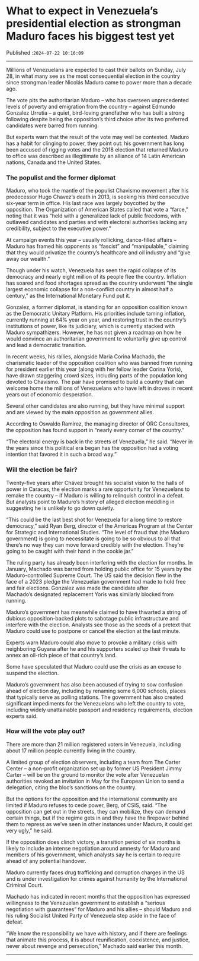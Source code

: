# What to expect in Venezuela’s presidential election as strongman Maduro faces his biggest test yet

Published :`2024-07-22 10:16:09`

---

Millions of Venezuelans are expected to cast their ballots on Sunday, July 28, in what many see as the most consequential election in the country since strongman leader Nicolás Maduro came to power more than a decade ago.

The vote pits the authoritarian Maduro – who has overseen unprecedented levels of poverty and emigration from the country – against Edmundo Gonzalez Urrutia – a quiet, bird-loving grandfather who has built a strong following despite being the opposition’s third choice after its two preferred candidates were barred from running.

But experts warn that the result of the vote may well be contested. Maduro has a habit for clinging to power, they point out: his government has long been accused of rigging votes and the 2018 election that returned Maduro to office was described as illegitimate by an alliance of 14 Latin American nations, Canada and the United States.

### The populist and the former diplomat

Maduro, who took the mantle of the populist Chavismo movement after his predecessor Hugo Chavez’s death in 2013, is seeking his third consecutive six-year term in office. His last race was largely boycotted by the opposition. The Organization of American States called that vote a “farce,” noting that it was “held with a generalized lack of public freedoms, with outlawed candidates and parties and with electoral authorities lacking any credibility, subject to the executive power.”

At campaign events this year – usually rollicking, dance-filled affairs – Maduro has framed his opponents as “fascist” and “manipulable,” claiming that they would privatize the country’s healthcare and oil industry and “give away our wealth.”

Though under his watch, Venezuela has seen the rapid collapse of its democracy and nearly eight million of its people flee the country. Inflation has soared and food shortages spread as the country underwent “the single largest economic collapse for a non-conflict country in almost half a century,” as the International Monetary Fund put it.

Gonzalez, a former diplomat, is standing for an opposition coalition known as the Democratic Unitary Platform. His priorities include taming inflation, currently running at 64% year on year, and restoring trust in the country’s institutions of power, like its judiciary, which is currently stacked with Maduro sympathizers. However, he has not given a roadmap on how he would convince an authoritarian government to voluntarily give up control and lead a democratic transition.

In recent weeks, his rallies, alongside Maria Corina Machado, the charismatic leader of the opposition coalition who was banned from running for president earlier this year (along with her fellow leader Corina Yoris), have drawn staggering crowd sizes, including parts of the population long devoted to Chavismo. The pair have promised to build a country that can welcome home the millions of Venezuelans who have left in droves in recent years out of economic desperation.

Several other candidates are also running, but they have minimal support and are viewed by the main opposition as government allies.

According to Oswaldo Ramírez, the managing director of ORC Consultores, the opposition has found support in “nearly every corner of the country.”

“The electoral energy is back in the streets of Venezuela,” he said. “Never in the years since this political era began has the opposition had a voting intention that favored it in such a broad way.”

### Will the election be fair?

Twenty-five years after Chávez brought his socialist vision to the halls of power in Caracas, the election marks a rare opportunity for Venezuelans to remake the country – if Maduro is willing to relinquish control in a defeat. But analysts point to Maduro’s history of alleged election meddling in suggesting he is unlikely to go down quietly.

“This could be the last best shot for Venezuela for a long time to restore democracy,” said Ryan Berg, director of the Americas Program at the Center for Strategic and International Studies. “The level of fraud that (the Maduro government) is going to necessitate is going to be so obvious to all that there’s no way they can move forward credibly with the election. They’re going to be caught with their hand in the cookie jar.”

The ruling party has already been interfering with the election for months. In January, Machado was barred from holding public office for 15 years by the Maduro-controlled Supreme Court. The US said the decision flew in the face of a 2023 pledge the Venezuelan government had made to hold free and fair elections. Gonzalez was made the candidate after Machado’s designated replacement Yoris was similarly blocked from running.

Maduro’s government has meanwhile claimed to have thwarted a string of dubious opposition-backed plots to sabotage public infrastructure and interfere with the election. Analysts see those as the seeds of a pretext that Maduro could use to postpone or cancel the election at the last minute.

Experts warn Maduro could also move to provoke a military crisis with neighboring Guyana after he and his supporters scaled up their threats to annex an oil-rich piece of that country’s land.

Some have speculated that Maduro could use the crisis as an excuse to suspend the election.

Maduro’s government has also been accused of trying to sow confusion ahead of election day, including by renaming some 6,000 schools, places that typically serve as polling stations. The government has also created significant impediments for the Venezuelans who left the country to vote, including widely unattainable passport and residency requirements, election experts said.

### How will the vote play out?

There are more than 21 million registered voters in Venezuela, including about 17 million people currently living in the country.

A limited group of election observers, including a team from The Carter Center – a non-profit organization set up by former US President Jimmy Carter – will be on the ground to monitor the vote after Venezuelan authorities revoked an invitation in May for the European Union to send a delegation, citing the bloc’s sanctions on the country.

But the options for the opposition and the international community are limited if Maduro refuses to cede power, Berg, of CSIS, said. “The opposition can get out in the streets, they can mobilize, they can demand certain things, but if the regime gets in and they have the firepower behind them to repress as we’ve seen in other instances under Maduro, it could get very ugly,” he said.

If the opposition does clinch victory, a transition period of six months is likely to include an intense negotiation around amnesty for Maduro and members of his government, which analysts say he is certain to require ahead of any potential handover.

Maduro currently faces drug trafficking and corruption charges in the US and is under investigation for crimes against humanity by the International Criminal Court.

Machado has indicated in recent months that the opposition has expressed willingness to the Venezuelan government to establish a “serious negotiation with guarantees” for Maduro and his allies – should Maduro and his ruling Socialist United Party of Venezuela step aside in the face of defeat.

“We know the responsibility we have with history, and if there are feelings that animate this process, it is about reunification, coexistence, and justice, never about revenge and persecution,” Machado said earlier this month.

---

